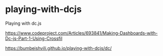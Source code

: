 # playing-with-dcjs
Playing with dc.js



https://www.codeproject.com/Articles/693841/Making-Dashboards-with-Dc-js-Part-1-Using-Crossfil




https://bumbeishvili.github.io/playing-with-dcjs/dc/